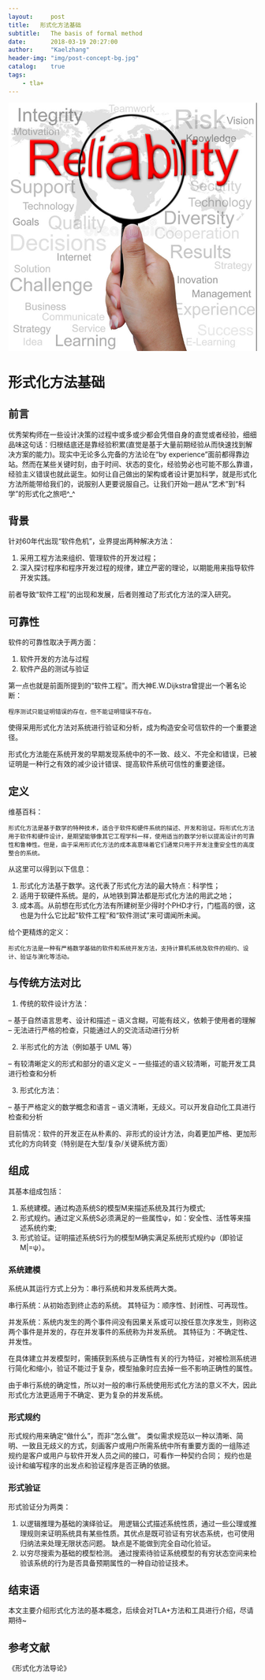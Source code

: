 ```yaml
---
layout:     post
title:   形式化方法基础
subtitle:   The basis of formal method
date:       2018-03-19 20:27:00
author:     "Kaelzhang"
header-img: "img/post-concept-bg.jpg"
catalog:    true
tags:
    - tla+
---
```


![reliablity](/img/in-post/TLAPlus/可靠性.jpg)

# 形式化方法基础

## 前言
优秀架构师在一些设计决策的过程中或多或少都会凭借自身的直觉或者经验，细细品味这句话：归根结底还是靠经验积累(直觉是基于大量前期经验从而快速找到解决方案的能力)。现实中无论多么完备的方法论在“by experience”面前都得靠边站。然而在某些关键时刻，由于时间、状态的变化，经验势必也可能不那么靠谱，经验主义错误也就此诞生。如何让自己做出的架构或者设计更加科学，就是形式化方法所能带给我们的，说服别人更要说服自己。让我们开始一趟从“艺术”到“科学”的形式化之旅吧^_^

## 背景

针对60年代出现“软件危机”，业界提出两种解决方法：

1. 采用工程方法来组织、管理软件的开发过程；
2. 深入探讨程序和程序开发过程的规律，建立严密的理论，以期能用来指导软件开发实践。

前者导致“软件工程”的出现和发展，后者则推动了形式化方法的深入研究。

## 可靠性
软件的可靠性取决于两方面：

1. 软件开发的方法与过程
2. 软件产品的测试与验证

第一点也就是前面所提到的“软件工程”。而大神E.W.Dijkstra曾提出一个著名论断：

```
程序测试只能证明错误的存在，但不能证明错误不存在。
```

使得采用形式化方法对系统进行验证和分析，成为构造安全可信软件的一个重要途径。

形式化方法能在系统开发的早期发现系统中的不一致、歧义、不完全和错误，已被证明是一种行之有效的减少设计错误、提高软件系统可信性的重要途径。

## 定义

维基百科：

```
形式化方法是基于数学的特种技术，适合于软件和硬件系统的描述、开发和验证。将形式化方法用于软件和硬件设计，是期望能够像其它工程学科一样，使用适当的数学分析以提高设计的可靠性和鲁棒性。但是，由于采用形式化方法的成本高意味着它们通常只用于开发注重安全性的高度整合的系统。
```

从这里可以得到以下信息：

1. 形式化方法基于数学。这代表了形式化方法的最大特点：科学性；
2. 适用于软硬件系统。是的，从地铁到算法都是形式化方法的用武之地；
3. 成本高。从前想在形式化方法有所建树至少得时个PHD才行，门槛高的很，这也是为什么它比起“软件工程”和“软件测试”来可谓闻所未闻。

给个更精炼的定义：


```
形式化方法是一种有严格数学基础的软件和系统开发方法，支持计算机系统及软件的规约、设计、验证与演化等活动。
```

## 与传统方法对比

1. 传统的软件设计方法：

– 基于自然语言思考、设计和描述
– 语义含糊，可能有歧义，依赖于使用者的理解
– 无法进行严格的检查，只能通过人的交流活动进行分析

2. 半形式化的方法（例如基于 UML 等）

– 有较清晰定义的形式和部分的语义定义
– 一些描述的语义较清晰，可能开发工具进行检查和分析

3. 形式化方法：

– 基于严格定义的数学概念和语言
– 语义清晰，无歧义。可以开发自动化工具进行检查和分析

目前情况：软件的开发正在从朴素的、非形式的设计方法，向着更加严格、更加形式化的方向转变（特别是在大型/复杂/关键系统方面）

## 组成

其基本组成包括：

1. 系统建模。通过构造系统S的模型M来描述系统及其行为模式;
2. 形式规约。通过定义系统S必须满足的一些属性ψ，如：安全性、活性等来描述系统约束;
3. 形式验证。证明描述系统S行为的模型M确实满足系统形式规约ψ（即验证M|=ψ）。


### 系统建模
系统从其运行方式上分为：串行系统和并发系统两大类。

串行系统：从初始态到终止态的系统。
其特征为：顺序性、封闭性、可再现性。

并发系统：系统内发生的两个事件间没有因果关系或可以按任意次序发生，则称这两个事件是并发的，存在并发事件的系统称为并发系统。 
其特征为：不确定性、并发性。

在具体建立并发模型时，需捕获到系统与正确性有关的行为特征，对被检测系统进行简化和缩小，验证不能过于复杂，模型抽象时应去掉一些不影响正确性的属性。

由于串行系统的确定性，所以对一般的串行系统使用形式化方法的意义不大，因此形式化方法更适用于不确定、更为复杂的并发系统。

### 形式规约

形式规约用来确定“做什么”，而非“怎么做”。
类似需求规范以一种以清晰、简明、一致且无歧义的方式，刻画客户或用户所需系统中所有重要方面的一组陈述
规约是客户或用户与软件开发人员之间的接口，可看作一种契约合同；
规约也是设计和编写程序的出发点和验证程序是否正确的依据。

### 形式验证

形式验证分为两类：

1. 以逻辑推理为基础的演绎验证。
用逻辑公式描述系统性质，通过一些公理或推理规则来证明系统具有某些性质。其优点是既可验证有穷状态系统，也可使用归纳法来处理无限状态问题。 缺点是不能做到完全自动化验证。
2. 以穷尽搜索为基础的模型检测。
通过搜索待验证系统模型的有穷状态空间来检验该系统的行为是否具备预期属性的一种自动验证技术。

## 结束语
本文主要介绍形式化方法的基本概念，后续会对TLA+方法和工具进行介绍，尽请期待~

## 参考文献
《形式化方法导论》



